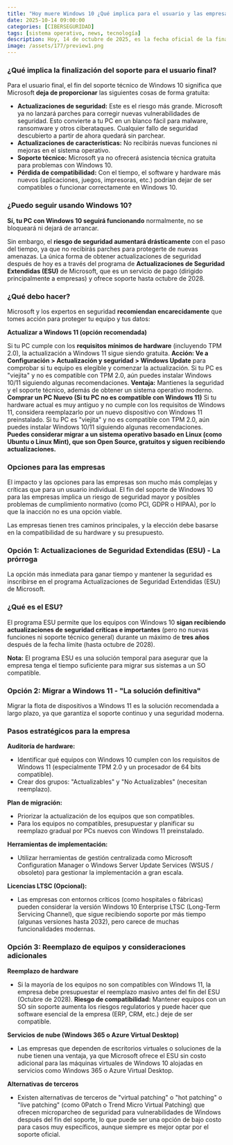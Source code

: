 ```yaml
---
title: "Hoy muere Windows 10 ¿Qué implica para el usuario y las empresas?"
date: 2025-10-14 09:00:00 
categories: [CIBERSEGURIDAD]
tags: [sistema operativo, news, tecnología]
description: Hoy, 14 de octubre de 2025, es la fecha oficial de la finalización del soporte (End-of-Life o EOL) para la mayoría de las ediciones de Windows 10 (Home y Pro). Esto tiene implicaciones importantes, especialmente en cuanto a seguridad.
image: /assets/177/preview1.png
---
```


### ¿Qué implica la finalización del soporte para el usuario final?

Para el usuario final, el fin del soporte técnico de Windows 10 significa que Microsoft **deja de proporcionar** las siguientes cosas de forma gratuita:

- **Actualizaciones de seguridad:** Este es el riesgo más grande. Microsoft ya no lanzará parches para corregir nuevas vulnerabilidades de seguridad. Esto convierte a tu PC en un blanco fácil para malware, ransomware y otros ciberataques. Cualquier fallo de seguridad descubierto a partir de ahora quedará sin parchear.
- **Actualizaciones de características:** No recibirás nuevas funciones ni mejoras en el sistema operativo.
- **Soporte técnico:** Microsoft ya no ofrecerá asistencia técnica gratuita para problemas con Windows 10.
- **Pérdida de compatibilidad:** Con el tiempo, el software y hardware más nuevos (aplicaciones, juegos, impresoras, etc.) podrían dejar de ser compatibles o funcionar correctamente en Windows 10.

### ¿Puedo seguir usando Windows 10?

**Sí, tu PC con Windows 10 seguirá funcionando** normalmente, no se bloqueará ni dejará de arrancar.

Sin embargo, el **riesgo de seguridad aumentará drásticamente** con el paso del tiempo, ya que no recibirás parches para protegerte de nuevas amenazas. La única forma de obtener actualizaciones de seguridad después de hoy es a través del programa de **Actualizaciones de Seguridad Extendidas (ESU)** de Microsoft, que es un servicio de pago (dirigido principalmente a empresas) y ofrece soporte hasta octubre de 2028.

### ¿Qué debo hacer?

Microsoft y los expertos en seguridad **recomiendan encarecidamente** que tomes acción para proteger tu equipo y tus datos:

**Actualizar a Windows 11 (opción recomendada)**

Si tu PC cumple con los **requisitos mínimos de hardware** (incluyendo TPM 2.0), la actualización a Windows 11 sigue siendo gratuita. **Acción: Ve a Configuración > Actualización y seguridad > Windows Update** para comprobar si tu equipo es elegible y comenzar la actualización.
Si tu PC es "viejita" y no es compatible con TPM 2.0, aún puedes instalar Windows 10/11 siguiendo algunas recomendaciones.
**Ventaja:** Mantienes la seguridad y el soporte técnico, además de obtener un sistema operativo moderno.
**Comprar un PC Nuevo (Si tu PC no es compatible con Windows 11)**
Si tu hardware actual es muy antiguo y no cumple con los requisitos de Windows 11, considera reemplazarlo por un nuevo dispositivo con Windows 11 preinstalado.
Si tu PC es "viejita" y no es compatible con TPM 2.0, aún puedes instalar Windows 10/11 siguiendo algunas recomendaciones.
**Puedes considerar migrar a un sistema operativo basado en Linux (como Ubuntu o Linux Mint), que son Open Source, gratuitos y siguen recibiendo actualizaciones.**

### Opciones para las empresas
El impacto y las opciones para las empresas son mucho más complejas y críticas que para un usuario individual. El fin del soporte de Windows 10 para las empresas implica un riesgo de seguridad mayor y posibles problemas de cumplimiento normativo (como PCI, GDPR o HIPAA), por lo que la inacción no es una opción viable.

Las empresas tienen tres caminos principales, y la elección debe basarse en la compatibilidad de su hardware y su presupuesto.

### Opción 1: Actualizaciones de Seguridad Extendidas (ESU) - La prórroga
La opción más inmediata para ganar tiempo y mantener la seguridad es inscribirse en el programa Actualizaciones de Seguridad Extendidas (ESU) de Microsoft.

### ¿Qué es el ESU?
El programa ESU permite que los equipos con Windows 10 **sigan recibiendo actualizaciones de seguridad críticas e importantes** (pero no nuevas funciones ni soporte técnico general) durante un máximo de **tres años** después de la fecha límite (hasta octubre de 2028).

**Nota:** El programa ESU es una solución temporal para asegurar que la empresa tenga el tiempo suficiente para migrar sus sistemas a un SO compatible.

### Opción 2: Migrar a Windows 11 - "La solución definitiva"

Migrar la flota de dispositivos a Windows 11 es la solución recomendada a largo plazo, ya que garantiza el soporte continuo y una seguridad moderna.

### Pasos estratégicos para la empresa

**Auditoría de hardware:**

- Identificar qué equipos con Windows 10 cumplen con los requisitos de Windows 11 (especialmente TPM 2.0 y un procesador de 64 bits compatible).
- Crear dos grupos: "Actualizables" y "No Actualizables" (necesitan reemplazo).

**Plan de migración:**

- Priorizar la actualización de los equipos que son compatibles.
- Para los equipos no compatibles, presupuestar y planificar su reemplazo gradual por PCs nuevos con Windows 11 preinstalado.

**Herramientas de implementación:**

- Utilizar herramientas de gestión centralizada como Microsoft Configuration Manager o Windows Server Update Services (WSUS / obsoleto) para gestionar la implementación a gran escala.

**Licencias LTSC (Opcional):**

- Las empresas con entornos críticos (como hospitales o fábricas) pueden considerar la versión Windows 10 Enterprise LTSC (Long-Term Servicing Channel), que sigue recibiendo soporte por más tiempo (algunas versiones hasta 2032), pero carece de muchas funcionalidades modernas.

### Opción 3: Reemplazo de equipos y consideraciones adicionales

**Reemplazo de hardware**

- Si la mayoría de los equipos no son compatibles con Windows 11, la empresa debe presupuestar el reemplazo masivo antes del fin del ESU (Octubre de 2028). **Riesgo de compatibilidad:** Mantener equipos con un SO sin soporte aumenta los riesgos regulatorios y puede hacer que software esencial de la empresa (ERP, CRM, etc.) deje de ser compatible.

**Servicios de nube (Windows 365 o Azure Virtual Desktop)**

- Las empresas que dependen de escritorios virtuales o soluciones de la nube tienen una ventaja, ya que Microsoft ofrece el ESU sin costo adicional para las máquinas virtuales de Windows 10 alojadas en servicios como Windows 365 o Azure Virtual Desktop.

**Alternativas de terceros**

- Existen alternativas de terceros de "virtual patching" o "hot patching" o "live patching" (como 0Patch o Trend Micro Virtual Patching) que ofrecen microparcheo de seguridad para vulnerabilidades de Windows después del fin del soporte, lo que puede ser una opción de bajo costo para casos muy específicos, aunque siempre es mejor optar por el soporte oficial.
